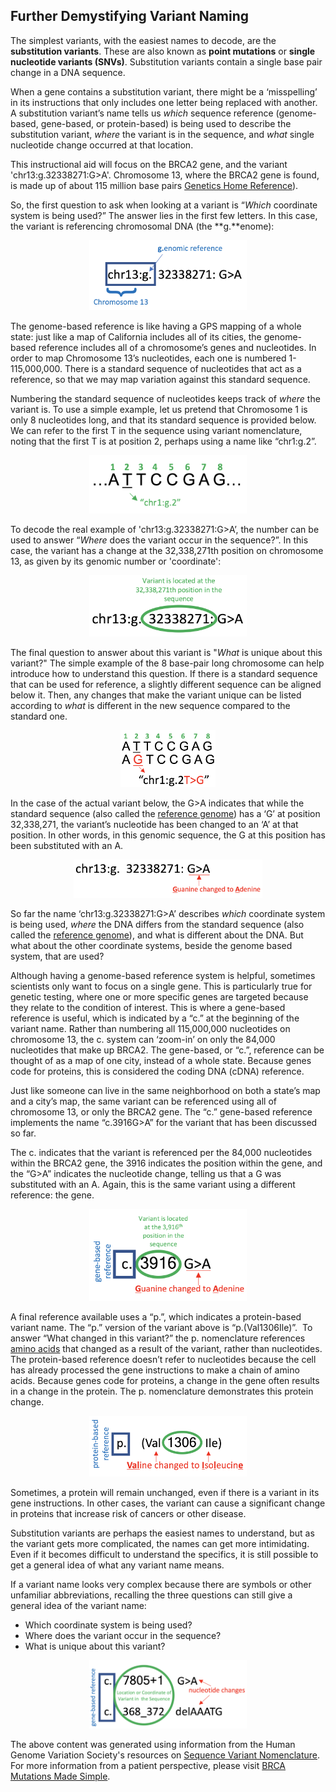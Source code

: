 ## Further Demystifying Variant Naming

The simplest variants, with the easiest names to decode, are the **substitution variants**. These are also known as **point mutations** or **single nucleotide variants (SNVs)**. Substitution variants contain a single base pair change in a DNA sequence. 

When a gene contains a substitution variant, there might be a ‘misspelling’ in its instructions that only includes one letter being replaced with another. A substitution variant’s name tells us _which_ sequence reference (genome-based, gene-based, or protein-based) is being used to describe the substitution variant, _where_ the variant is in the sequence, and _what_ single nucleotide change occurred at that location. 

This instructional aid will focus on the BRCA2 gene, and the variant 'chr13:g.32338271:G>A'. Chromosome 13, where the BRCA2 gene is found, is made up of about 115 million base pairs [Genetics Home Reference](https://ghr.nlm.nih.gov/chromosome/13)). 

So, the first question to ask when looking at a variant is “_Which_ coordinate system is being used?” The answer lies in the first few letters. In this case, the variant is referencing chromosomal DNA (the **g.**enome): 


<figure style="width: 50%; margin: 0 auto 1em auto;">
    <img src="images-more-on-naming/img2.png" />
</figure>


The genome-based reference is like having a GPS mapping of a whole state: just like a map of California includes all of its cities, the genome-based reference includes all of a chromosome’s genes and nucleotides. In order to map Chromosome 13’s nucleotides, each one is numbered 1-115,000,000. There is a standard sequence of nucleotides that act as a reference, so that we may map variation against this standard sequence.

Numbering the standard sequence of nucleotides keeps track of _where_ the variant is. To use a simple example, let us pretend that Chromosome 1 is only 8 nucleotides long, and that its standard sequence is provided below. We can refer to the first T in the sequence using variant nomenclature, noting that the first T is at position 2, perhaps using a name like “chr1:g.2”.


<figure style="width: 50%; margin: 0 auto 1em auto;">
    <img src="images-more-on-naming/img3.png" />
</figure>


To decode the real example of 'chr13:g.32338271:G>A’, the number can be used to answer “_Where_ does the variant occur in the sequence?”. In this case, the variant has a change at the 32,338,271th position on chromosome 13, as given by its genomic number or 'coordinate':


<figure style="width: 50%; margin: 0 auto 1em auto;">
    <img src="images-more-on-naming/img4.png" />
</figure>


The final question to answer about this variant is "_What_ is unique about this variant?" The simple example of the 8 base-pair long chromosome can help introduce how to understand this question. If there is a standard sequence that can be used for reference, a slightly different sequence can be aligned below it. Then, any changes that make the variant unique can be listed according to _what_ is different in the new sequence compared to the standard one. 


<figure style="width: 30%; margin: 0 auto 1em auto;">
    <img src="images-more-on-naming/img5.png" />
</figure>


In the case of the actual variant below, the G>A indicates that while the standard sequence (also called the [reference genome](https://en.wikipedia.org/wiki/Reference_genome)) has a ‘G’ at position 32,338,271, the variant’s nucleotide has been changed to an ‘A’ at that position. In other words, in this genomic sequence, the G at this position has been substituted with an A. 


<figure style="width: 60%; margin: 0 auto 1em auto;">
    <img src="images-more-on-naming/img6.png" />
</figure>


So far the name ‘chr13:g.32338271:G>A’ describes _which_ coordinate system is being used, _where_ the DNA differs from the standard sequence (also called the [reference genome](https://en.wikipedia.org/wiki/Reference_genome)), and what is different about the DNA. But what about the other coordinate systems, beside the genome based system, that are used? 

Although having a genome-based reference system is helpful, sometimes scientists only want to focus on a single gene. This is particularly true for genetic testing, where one or more specific genes are targeted because they relate to the condition of interest. This is where a gene-based reference is useful, which is indicated by a “c.” at the beginning of the variant name. Rather than numbering all 115,000,000 nucleotides on chromosome 13, the c. system can ‘zoom-in’ on only the 84,000 nucleotides that make up BRCA2. The gene-based, or “c.”, reference can be thought of as a map of one city, instead of a whole state. Because genes code for proteins, this is considered the coding DNA (cDNA) reference.  

Just like someone can live in the same neighborhood on both a state’s map and a city’s map, the same variant can be referenced using all of chromosome 13, or only the BRCA2 gene. The “c.” gene-based reference implements the name “c.3916G>A” for the variant that has been discussed so far. 

The c. indicates that the variant is referenced per the 84,000 nucleotides within the BRCA2 gene, the 3916 indicates the position within the gene, and the “G>A” indicates the nucleotide change, telling us that a G was substituted with an A. Again, this is the same variant using a different reference: the gene. 


<figure style="width: 50%; margin: 0 auto 1em auto;">
    <img src="images-more-on-naming/img7.png" />
</figure>


A final reference available uses a “p.”, which indicates a protein-based variant name. The “p.” version of the variant above is “p.(Val1306Ile)”.  To answer “What changed in this variant?” the p. nomenclature references [amino acids](https://en.wikipedia.org/wiki/Amino_acid) that changed as a result of the variant, rather than nucleotides. The protein-based reference doesn’t refer to nucleotides because the cell has already processed the gene instructions to make a chain of amino acids. Because genes code for proteins, a change in the gene often results in a change in the protein. The p. nomenclature demonstrates this protein change.


<figure style="width: 50%; margin: 0 auto 1em auto;">
    <img src="images-more-on-naming/img8.png" />
</figure>


Sometimes, a protein will remain unchanged, even if there is a variant in its gene instructions. In other cases, the variant can cause a significant change in proteins that increase risk of cancers or other disease. 

Substitution variants are perhaps the easiest names to understand, but as the variant gets more complicated, the names can get more intimidating. Even if it becomes difficult to understand the specifics, it is still possible to get a general idea of what any variant name means. 

If a variant name looks very complex because there are symbols or other unfamiliar abbreviations, recalling the three questions can still give a general idea of the variant name:

* Which coordinate system is being used?
* Where does the variant occur in the sequence?
* What is unique about this variant? 

<figure style="width: 50%; margin: 0 auto 1em auto;">
    <img src="images-more-on-naming/img9.png" />
</figure>



The above content was generated using information from the Human Genome Variation Society's resources on [Sequence Variant Nomenclature](http://varnomen.hgvs.org/).
For more information from a patient perspective, please visit [BRCA Mutations Made Simple](https://bravebosom.org/2013/08/28/brca-mutations-made-simple/).
